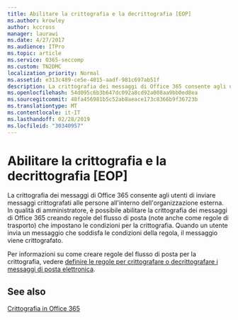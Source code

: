 ```yaml
---
title: Abilitare la crittografia e la decrittografia [EOP]
ms.author: krowley
author: kccross
manager: laurawi
ms.date: 4/27/2017
ms.audience: ITPro
ms.topic: article
ms.service: O365-seccomp
ms.custom: TN2DMC
localization_priority: Normal
ms.assetid: e313c489-ce5e-4015-aadf-981c697ab51f
description: La crittografia dei messaggi di Office 365 consente agli utenti di inviare messaggi crittografati alle persone all'interno dell'organizzazione esterna. In qualità di amministratore, è possibile abilitare la crittografia dei messaggi di Office 365 creando regole del flusso di posta (regole di trasporto) che impostano le condizioni per la crittografia.
ms.openlocfilehash: 54d095c6b3b647dc092a8cd92a008aa9bb0ed8ea
ms.sourcegitcommit: 48fa456981b5c52ab8aeace173c8366b9f36723b
ms.translationtype: MT
ms.contentlocale: it-IT
ms.lasthandoff: 02/28/2019
ms.locfileid: "30340957"
---
```

# <a name="enable-message-encryption-and-decryption-in-office-365"></a>Abilitare la crittografia e la decrittografia [EOP]

La crittografia dei messaggi di Office 365 consente agli utenti di inviare messaggi crittografati alle persone all'interno dell'organizzazione esterna. In qualità di amministratore, è possibile abilitare la crittografia dei messaggi di Office 365 creando regole del flusso di posta (note anche come regole di trasporto) che impostano le condizioni per la crittografia. Quando un utente invia un messaggio che soddisfa le condizioni della regola, il messaggio viene crittografato.
  
Per informazioni su come creare regole del flusso di posta per la crittografia, vedere [definire le regole per crittografare o decrittografare i messaggi di posta elettronica](https://go.microsoft.com/fwlink/p/?LinkID=402846).
  
## <a name="see-also"></a>See also

[Crittografia in Office 365](https://go.microsoft.com/fwlink/p/?LinkID=392525)

